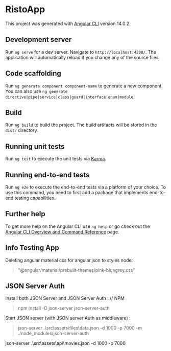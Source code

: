 # RistoApp

This project was generated with [Angular CLI](https://github.com/angular/angular-cli) version 14.0.2.

## Development server

Run `ng serve` for a dev server. Navigate to `http://localhost:4200/`. The application will automatically reload if you change any of the source files.

## Code scaffolding

Run `ng generate component component-name` to generate a new component. You can also use `ng generate directive|pipe|service|class|guard|interface|enum|module`.

## Build

Run `ng build` to build the project. The build artifacts will be stored in the `dist/` directory.

## Running unit tests

Run `ng test` to execute the unit tests via [Karma](https://karma-runner.github.io).

## Running end-to-end tests

Run `ng e2e` to execute the end-to-end tests via a platform of your choice. To use this command, you need to first add a package that implements end-to-end testing capabilities.

## Further help

To get more help on the Angular CLI use `ng help` or go check out the [Angular CLI Overview and Command Reference](https://angular.io/cli) page.


## Info Testing App

Deleting angular material css for angular.json to styles node:
> "@angular/material/prebuilt-themes/pink-bluegrey.css"

## JSON Server Auth

Install both JSON Server and JSON Server Auth :
// NPM
> npm install -D json-server json-server-auth

Start JSON server (with JSON server Auth as middleware) :
> json-server .\src\assets\files\data.json -d 1000 -p 7000 -m ./node_modules/json-server-auth

json-server .\src\assets\api\movies.json -d 1000 -p 7000